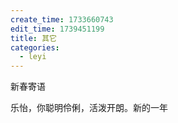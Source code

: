 ```yaml
---
create_time: 1733660743
edit_time: 1739451199
title: 其它
categories:
  - leyi
---
```



新春寄语

 

乐怡，你聪明伶俐，活泼开朗。新的一年

